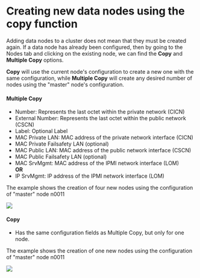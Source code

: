 # Creating new data nodes using the copy function 
Adding data nodes to a cluster does not mean that they must be created again. If a data node has already been configured, then by going to the Nodes tab and clicking on the existing node, we can find the **Copy** and **Multiple Copy** options.

**Copy** will use the current node's configuration to create a new one with the same configuration, while **Multiple Copy** will create any desired number of nodes using the "master" node's configuration.

#### Multiple Copy

* Number: Represents the last octet within the private network (CICN)
* External Number: Represents the last octet within the public network (CSCN)
* Label: Optional Label
* MAC Private LAN: MAC address of the private network interface (CICN)
* MAC Private Failsafety LAN (optional)
* MAC Public LAN: MAC address of the public network interface (CSCN)
* MAC Public Failsafety LAN (optional)
* MAC SrvMgmt: MAC address of the IPMI network interface (LOM)  
**OR**
* IP SrvMgmt: IP address of the IPMI network interface (LOM)

The example shows the creation of four new nodes using the configuration of "master" node n0011

![](images/multi_copy_node.png)

#### Copy

* Has the same configuration fields as Multiple Copy, but only for one node.

The example shows the creation of one new nodes using the configuration of "master" node n0011 

![](images/single_copy_node.png)

